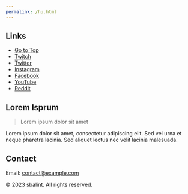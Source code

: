 ```yaml
---
permalink: /hu.html
---
```



## Links
- [Go to Top](/#)
- [Twitch](/twitch)
- [Twitter](/twitter)
- [Instagram](/instagram)
- [Facebook](/facebook)
- [YouTube](/youtube)
- [Reddit](/reddit)



## Lorem Isprum
> Lorem ipsum dolor sit amet

Lorem ipsum dolor sit amet, consectetur adipiscing elit. Sed vel urna et neque pharetra lacinia. Sed aliquet lectus nec velit lacinia malesuada.

## Contact 

Email: [contact@example.com](mailto:)

&copy; 2023 sbalint. All rights reserved.
